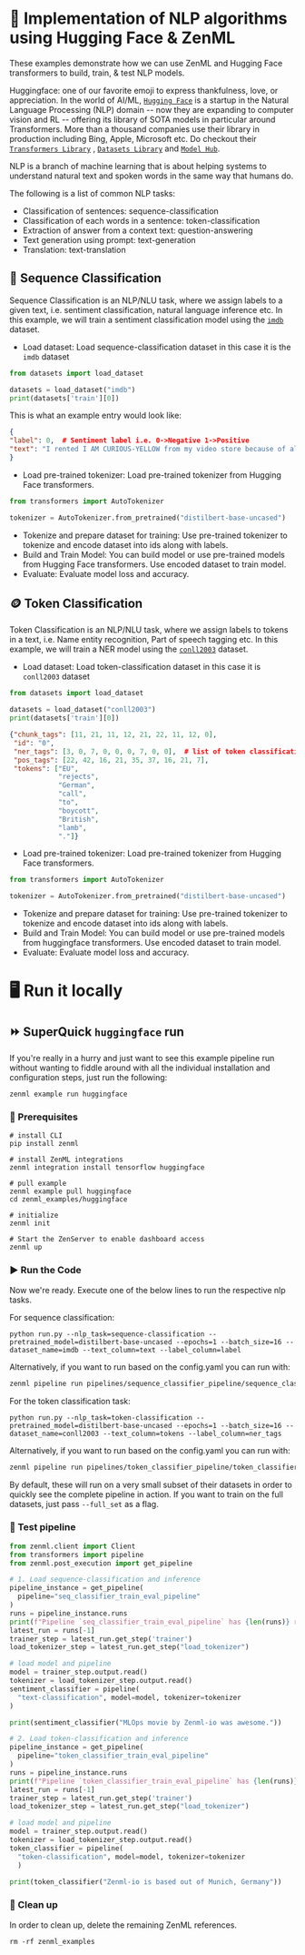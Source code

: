 # 🤗 Implementation of NLP algorithms using Hugging Face & ZenML

These examples demonstrate how we can use ZenML and Hugging Face transformers to build, train, & test NLP models.

Huggingface: one of our favorite emoji to express thankfulness, love, or appreciation. In the world of
AI/ML, [`Hugging Face`](https://huggingface.co/) is a startup in the Natural Language Processing (NLP) domain -- now
they are expanding to computer vision and RL -- offering its library of SOTA models in particular around Transformers.
More than a thousand companies use their library in production including Bing, Apple, Microsoft etc. Do checkout
their [`Transformers Library`](https://github.com/huggingface/transformers)
, [`Datasets Library`](https://github.com/huggingface/datasets) and [`Model Hub`](https://huggingface.co/models).

NLP is a branch of machine learning that is about helping systems to understand natural text and spoken words in the
same way that humans do.

The following is a list of common NLP tasks:

- Classification of sentences: sequence-classification
- Classification of each words in a sentence: token-classification
- Extraction of answer from a context text: question-answering
- Text generation using prompt: text-generation
- Translation: text-translation

## 📝 Sequence Classification

Sequence Classification is an NLP/NLU task, where we assign labels to a given text, i.e. sentiment classification,
natural language inference etc. In this example, we will train a sentiment classification model using
the [`imdb`](https://huggingface.co/datasets/imdb) dataset.

- Load dataset: Load sequence-classification dataset in this case it is the `imdb` dataset

```python
from datasets import load_dataset

datasets = load_dataset("imdb")
print(datasets['train'][0])
```

This is what an example entry would look like:
```json
{
"label": 0,  # Sentiment label i.e. 0->Negative 1->Positive
"text": "I rented I AM CURIOUS-YELLOW from my video store because of all the controversy that surrounded it when it was first released in 1967. I also heard that at first it was seized by U.S.customs if it ever tried to enter this country, therefore being a fan of films considered controversial I really had to see this for myself.....",
}
```

- Load pre-trained tokenizer: Load pre-trained tokenizer from Hugging Face transformers.

```python
from transformers import AutoTokenizer

tokenizer = AutoTokenizer.from_pretrained("distilbert-base-uncased")
```

- Tokenize and prepare dataset for training: Use pre-trained tokenizer to tokenize and encode dataset into ids along
  with labels.
- Build and Train Model: You can build model or use pre-trained models from Hugging Face transformers. Use encoded
  dataset to train model.
- Evaluate: Evaluate model loss and accuracy.

## 🪙 Token Classification

Token Classification is an NLP/NLU task, where we assign labels to tokens in a text, i.e. Name entity recognition,
Part of speech tagging etc. In this example, we will train a NER model using the
[`conll2003`](https://huggingface.co/datasets/conll2003) dataset.

- Load dataset: Load token-classification dataset in this case it is `conll2003` dataset

```python
from datasets import load_dataset

datasets = load_dataset("conll2003")
print(datasets['train'][0])
```
```json
{"chunk_tags": [11, 21, 11, 12, 21, 22, 11, 12, 0],
 "id": "0",
 "ner_tags": [3, 0, 7, 0, 0, 0, 7, 0, 0],  # list of token classification labels
 "pos_tags": [22, 42, 16, 21, 35, 37, 16, 21, 7],
 "tokens": ["EU",
            "rejects",
            "German",
            "call",
            "to",
            "boycott",
            "British",
            "lamb",
            "."]}
```

- Load pre-trained tokenizer: Load pre-trained tokenizer from Hugging Face transformers.

```python
from transformers import AutoTokenizer

tokenizer = AutoTokenizer.from_pretrained("distilbert-base-uncased")
```

- Tokenize and prepare dataset for training: Use pre-trained tokenizer to tokenize and encode dataset into ids along
  with labels.
- Build and Train Model: You can build model or use pre-trained models from huggingface transformers. Use encoded
  dataset to train model.
- Evaluate: Evaluate model loss and accuracy.

# 🖥 Run it locally

## ⏩ SuperQuick `huggingface` run

If you're really in a hurry and just want to see this example pipeline run
without wanting to fiddle around with all the individual installation and
configuration steps, just run the following:

```shell
zenml example run huggingface
```

### 📄 Prerequisites

```shell
# install CLI
pip install zenml

# install ZenML integrations
zenml integration install tensorflow huggingface

# pull example
zenml example pull huggingface
cd zenml_examples/huggingface

# initialize
zenml init

# Start the ZenServer to enable dashboard access
zenml up
```

### ▶️ Run the Code

Now we're ready. Execute one of the below lines to run the respective nlp tasks.

For sequence classification:

```shell
python run.py --nlp_task=sequence-classification --pretrained_model=distilbert-base-uncased --epochs=1 --batch_size=16 --dataset_name=imdb --text_column=text --label_column=label
```

Alternatively, if you want to run based on the config.yaml you can run with:

```bash
zenml pipeline run pipelines/sequence_classifier_pipeline/sequence_classifier_pipeline.py -c sequence_classification_config.yaml
```

For the token classification task:

```shell
python run.py --nlp_task=token-classification --pretrained_model=distilbert-base-uncased --epochs=1 --batch_size=16 --dataset_name=conll2003 --text_column=tokens --label_column=ner_tags
```

Alternatively, if you want to run based on the config.yaml you can run with:

```bash
zenml pipeline run pipelines/token_classifier_pipeline/token_classifier_pipeline.py -c token_classification_config.yaml
```

By default, these will run on a very small subset of their datasets in order to quickly see the complete pipeline in 
action. If you want to train on the full datasets, just pass `--full_set` as a flag. 

### 🧪 Test pipeline

```python
from zenml.client import Client
from transformers import pipeline
from zenml.post_execution import get_pipeline

# 1. Load sequence-classification and inference
pipeline_instance = get_pipeline(
  pipeline="seq_classifier_train_eval_pipeline"
)
runs = pipeline_instance.runs
print(f"Pipeline `seq_classifier_train_eval_pipeline` has {len(runs)} run(s)")
latest_run = runs[-1]
trainer_step = latest_run.get_step('trainer')
load_tokenizer_step = latest_run.get_step("load_tokenizer")

# load model and pipeline
model = trainer_step.output.read()
tokenizer = load_tokenizer_step.output.read()
sentiment_classifier = pipeline(
  "text-classification", model=model, tokenizer=tokenizer
)

print(sentiment_classifier("MLOps movie by Zenml-io was awesome."))

# 2. Load token-classification and inference
pipeline_instance = get_pipeline(
  pipeline="token_classifier_train_eval_pipeline"
)
runs = pipeline_instance.runs
print(f"Pipeline `token_classifier_train_eval_pipeline` has {len(runs)} run(s)")
latest_run = runs[-1]
trainer_step = latest_run.get_step('trainer')
load_tokenizer_step = latest_run.get_step("load_tokenizer")

# load model and pipeline
model = trainer_step.output.read()
tokenizer = load_tokenizer_step.output.read()
token_classifier = pipeline(
  "token-classification", model=model, tokenizer=tokenizer
  )

print(token_classifier("Zenml-io is based out of Munich, Germany"))
```

### 🧽 Clean up

In order to clean up, delete the remaining ZenML references.

```shell
rm -rf zenml_examples
```
